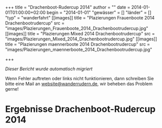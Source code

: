 +++
title = "Drachenboot-Rudercup 2014"
author = ""
date = 2014-01-01T01:00:00+02:00
begin = "2014-01-01"
"gewässer" = []
"länder" = []
"typ" = "wanderfahrt"
[[images]]
title = "Plazierungen Frauenboote 2014 Drachenbootrudercup"
src = "images/Plazierungen_Frauenboote_2014_Drachenbootrudercup.jpg"
[[images]]
title = "Plazierungen Mixed 2014 Drachenbootrudercup"
src = "images/Plazierungen_Mixed_2014_Drachenbootrudercup.jpg"
[[images]]
title = "Plazierungen maennerboote 2014 Drachenbootrudercup"
src = "images/Plazierungen_maennerboote_2014_Drachenbootrudercup.jpg"

+++


*Dieser Bericht wurde automatisch migriert*

Wenn Fehler auftreten oder links nicht funktionieren, dann schreiben Sie bitte eine Mail an website@wanderrudern.de, wir beheben das Problem gerne!



# Ergebnisse Drachenboot-Rudercup 2014


